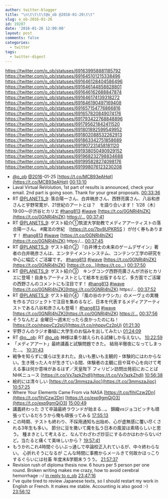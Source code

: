 ```yaml
---
author: twitter-blogger
title: "\n\t\t\t\t@o_ob @2016-01-26\t\t"
slug: o_ob-2016-01-26
id: 19207
date: '2016-01-26 12:00:00'
layout: post
comments: false
categories:
  - twitter
tags:
  - twitter-digest
---
```


https://twitter.com/o_ob/statuses/691639958881185792 https://twitter.com/o_ob/statuses/691645101215338496 https://twitter.com/o_ob/statuses/691646128404586496 https://twitter.com/o_ob/statuses/691646144858828801 https://twitter.com/o_ob/statuses/691646162688847874 https://twitter.com/o_ob/statuses/691646174139318272 https://twitter.com/o_ob/statuses/691646190497169408 https://twitter.com/o_ob/statuses/691657154776866816 https://twitter.com/o_ob/statuses/691657820849074176 https://twitter.com/o_ob/statuses/691793422768848896 https://twitter.com/o_ob/statuses/691795621842411520 https://twitter.com/o_ob/statuses/691801892599549952 https://twitter.com/o_ob/statuses/691802088532262913 https://twitter.com/o_ob/statuses/691863342751858689 https://twitter.com/o_ob/statuses/691907231458181120 https://twitter.com/o_ob/statuses/691938050490929152 https://twitter.com/o_ob/statuses/691968232798834688 https://twitter.com/o_ob/statuses/691995828274098176 https://twitter.com/o_ob/statuses/691998076123230208  

*   [@o_ob](https://twitter.com/o_ob) [@2016](https://twitter.com/2016)-01-25 [https://t.co/MCB93eAHqt](https://t.co/MCB93eAHqt) [00:13:10](https://twitter.com/o_ob/statuses/691639958881185792)
*   Laval Virtual ReVolution, 1st part of results is announced, check your email. 2nd part is going soon. Thank for your great proposals. [00:33:36](https://twitter.com/o_ob/statuses/691645101215338496)
*   RT [@PLANETS_9](https://twitter.com/PLANETS_9): 落合陽一さん、白井暁彦さん、西野亮廣さん、八谷和彦さんと宇野常寛が、21世紀のアートとは？　を語り合います！ 1/28（木）19:00〜＠渋谷ヒカリエ [#hang813](https://twitter.com/search?q=%23hang813&src=hash) [#jwave](https://twitter.com/search?q=%23jwave&src=hash) [https://t.co/0GNRl4hiZK](https://t.co/0GNRl4hiZK) [https://…](https://…) [00:37:41](https://twitter.com/o_ob/statuses/691646128404586496)
*   RT [@PLANETS_9](https://twitter.com/PLANETS_9): ゲスト紹介①筑波大学助教でメディアアーティストの落合陽一さん。 #魔法の世紀 （https://t.co/7bv8UPKR5S ）が付く券もあります！ [#hang813](https://twitter.com/search?q=%23hang813&src=hash) [#jwave](https://twitter.com/search?q=%23jwave&src=hash) [https://t.co/0GNRl4hiZK](https://t.co/0GNRl4hiZK) https:/… [00:37:45](https://twitter.com/o_ob/statuses/691646144858828801)
*   RT [@PLANETS_9](https://twitter.com/PLANETS_9): ゲスト紹介② 『白井博士の未来のゲームデザイン』著者の白井暁彦さんは、エンタテイメントシステム、コンテンツ工学の研究を中心に幅広くご活躍です。 [#hang813](https://twitter.com/search?q=%23hang813&src=hash) [#jwave](https://twitter.com/search?q=%23jwave&src=hash) [https://t.co/0GNRl4hiZK](https://t.co/0GNRl4hiZK) [https://t.co…](https://t.co…) [00:37:50](https://twitter.com/o_ob/statuses/691646162688847874)
*   RT [@PLANETS_9](https://twitter.com/PLANETS_9): ゲスト紹介③　キングコング西野亮廣さんが渋谷ヒカリエに登場！自身もアーティストとして絵本を出版するなど、多方面でご活躍の西野さんのコメントにも注目です！ [#hang813](https://twitter.com/search?q=%23hang813&src=hash) [#jwave](https://twitter.com/search?q=%23jwave&src=hash) [https://t.co/0GNRl4hiZK](https://t.co/0GNRl4hiZK) https:/… [00:37:52](https://twitter.com/o_ob/statuses/691646174139318272)
*   RT [@PLANETS_9](https://twitter.com/PLANETS_9): ゲスト紹介④ 『風の谷のナウシカ』のメーヴェの実機を作るプロジェクトで注目を集めるなど、日本を代表するメディアアーティストである八谷和彦さんも登場！ [#hang813](https://twitter.com/search?q=%23hang813&src=hash) [#jwave](https://twitter.com/search?q=%23jwave&src=hash) [https://t.co/0GNRl4hiZK](https://t.co/0GNRl4hiZK) [https://…](https://…) [00:37:56](https://twitter.com/o_ob/statuses/691646190497169408)
*   そうなんだよ 金曜日～週末だったら良かったのにね！ [https://t.co/nhppvCz2pU](https://t.co/nhppvCz2pU) [01:21:30](https://twitter.com/o_ob/statuses/691657154776866816)
*   宇野さんのラジオ番組に大学生のお悩みを出してみたい [01:24:09](https://twitter.com/o_ob/statuses/691657820849074176)
*   RT [@o__ob](https://twitter.com/o__ob): RT [@o_ob](https://twitter.com/o_ob) 神様は乗り越えられる試練しか与えない。 [10:22:59](https://twitter.com/o_ob/statuses/691793422768848896)
*   「メディアアート」最終講義と試験問題できた。 結局半徹夜になってしまった...。 [10:31:43](https://twitter.com/o_ob/statuses/691795621842411520)
*   戦争を知らずに僕らは生まれた。良いも悪いも主観的・体験的にはわからない。生き残った人々が生きている間、体験者の主観に目や耳や心を向けて考える事は何か意味があるはず／天皇陛下 フィリピン訪問出発前におことば　NHKニュース [https://t.co/Vx7azkZhdl](https://t.co/Vx7azkZhdl) [10:56:38](https://twitter.com/o_ob/statuses/691801892599549952)
*   絵的には清々しい [https://t.co/3mmszaJioc](https://t.co/3mmszaJioc) [10:57:25](https://twitter.com/o_ob/statuses/691802088532262913)
*   Where Your Elements Came From via NASA [https://t.co/fihiCzw2Dn](https://t.co/fihiCzw2Dn) [https://t.co/exp9gmQjO3](https://t.co/exp9gmQjO3) [15:00:49](https://twitter.com/o_ob/statuses/691863342751858689)
*   講義終わった さて卒論最終ラウンドが始まる...。 錦織vsジョコビッチも頑張っているだろうから俺も頑張ってみる [17:55:13](https://twitter.com/o_ob/statuses/691907231458181120)
*   この時期、テストも終わり、不採用通知も出始め、心が虚無感に覆い尽くされる3年生も多い。 節分に豆を撒いて魔を払う日本の風習は素晴らしいと思う。 種まきとして考えると、なんでわざわざ炒豆にするのかはわからないけど。当たると痛くて美味しいから？ [19:57:41](https://twitter.com/o_ob/statuses/691938050490929152)
*   もうかれこれ4時間ぐらいぶっ通しで卒論校正入れているが、中々終わらない。 心折れそうになるが こんな時間に事務からメールきて何故かほっこりするぐらいには社畜 年度末&学期末ううう。 [21:57:37](https://twitter.com/o_ob/statuses/691968232798834688)
*   Revision rush of diploma thesis now. 6 hours per 5 person per one round. Broken writing makes me crazy, how to avoid cerebral hemorrhage :-/ [in reply to o_ob](https://twitter.com/o_ob/statuses/691968232798834688) [23:47:16](https://twitter.com/o_ob/statuses/691995828274098176)
*   I've quite tired to review Japanese texts, so I should restart my work in English or French. It makes me stable. Accounting is also good :-) [23:56:12](https://twitter.com/o_ob/statuses/691998076123230208)